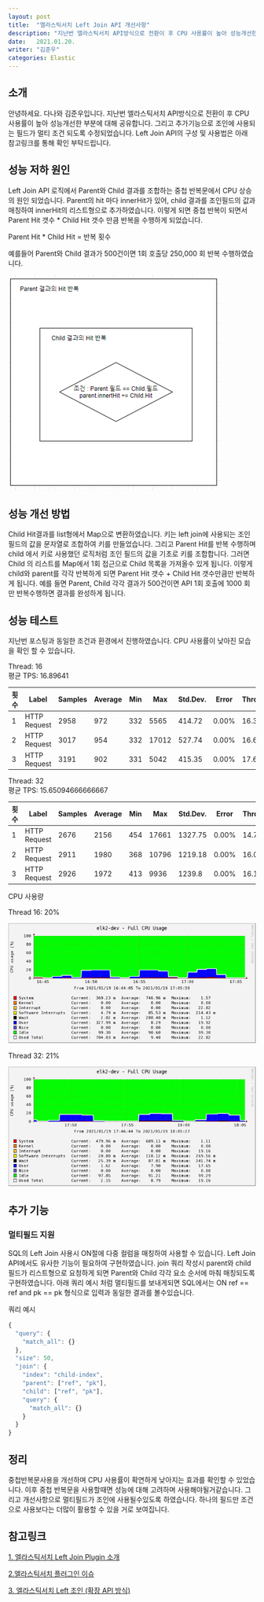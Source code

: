 ```yaml
---
layout: post
title:  "엘라스틱서치 Left Join API 개선사항"
description: "지난번 엘라스틱서치 API방식으로 전환이 후 CPU 사용률이 높아 성능개선한 부분에 대해 공유합니다. 그리고 추가된 밀터필드 조건 기능도 소개드립니다. Left Join API의 구성 및 사용법은 아래 링크를 통해 확인 부탁드립니다." 
date:   2021.01.20.
writer: "김준우"  
categories: Elastic
---
```

## 소개

안녕하세요. 다나와 김준우입니다. 지난번 엘라스틱서치 API방식으로 전환이 후 CPU 사용률이 높아 성능개선한 부분에 대해 공유합니다. 그리고 추가기능으로 조인에 사용되는 필드가 멀티 조건 되도록 수정되었습니다. Left Join API의 구성 및 사용법은 아래 참고링크를 통해 확인 부탁드립니다.

## 성능 저하 원인

Left Join API 로직에서 Parent와 Child 결과를 조합하는 중첩 반복문에서 CPU 상승의 원인 되었습니다. Parent의 hit 마다 innerHit가 있어, child 결과를 조인필드의 값과 매칭하여 innerHit의 리스트형으로 추가하였습니다. 이렇게 되면 중첩 반복이 되면서 Parent Hit 갯수 * Child Hit 갯수 만큼 반복을 수행하게 되었습니다.

Parent Hit * Child Hit = 반복 횟수

예를들어 Parent와 Child 결과가 500건이면 1회 호출당  250,000 회 반복 수행하였습니다.

![/images/2021-01-20-elasticsearch-left-join-api-Improve/Untitled.png](/images/2021-01-20-elasticsearch-left-join-api-Improve/Untitled.png)

## 성능 개선 방법

Child Hit결과를 list형에서 Map으로 변환하였습니다. 키는 left join에 사용되는 조인 필드의 값을 문자열로 조합하여  키를 만들었습니다. 그리고 Parent Hit를 반복 수행하며 child 에서 키로 사용했던 로직처럼 조인 필드의 값을 기초로 키를 조합합니다. 그러면 Child 의 리스트를 Map에서 1회 접근으로 Child 목록을 가져올수 있게 됩니다. 이렇게 child와 parent를 각각 반복하게 되면 Parent Hit 갯수 + Child Hit 갯수만큼만 반복하게 됩니다. 예를 들면 Parent, Child 각각  결과가 500건이면 API 1회 호출에 1000 회만 반복수행하면 결과를 완성하게 됩니다.

## 성능 테스트
지난번 포스팅과 동일한 조건과 환경에서 진행하였습니다. CPU 사용률이 낮아진 모습을 확인 할 수 있습니다.

Thread: 16   
평균 TPS:  16.89641

|횟수|Label|Samples|Average|Min|Max|Std.Dev.|Error|Throughput|Received KB/sec|Sent KB/sec|Avg. Bytes|
| --- | --- | --- | --- | --- | --- | --- | --- | --- | --- | --- | --- |
|1|HTTP Request|2958|972|332|5565|414.72|0.00%|16.38209|33478.5|6.57|2092650|
|2|HTTP Request|3017|954|332|17012|527.74|0.00%|16.6886|34104.89|6.69|2092650|
|3|HTTP Request|3191|902|331|5042|415.35|0.00%|17.61854|36005.31|7.07|2092650|


Thread: 32   
평균 TPS: 15.65094666666667

|횟수|Label|Samples|Average|Min|Max|Std.Dev.|Error|Throughput|Received KB/sec|Sent KB/sec|Avg. Bytes|
|---|---|---|---|---|---|---|---|---|---|---|---|
|1|HTTP Request|2676|2156|454|17661|1327.75|0.00%|14.7555|30154.4|5.92|2092650|
|2|HTTP Request|2911|1980|368|10796|1219.18|0.00%|16.06849|32837.62|6.44|2092650|
|3|HTTP Request|2926|1972|413|9936|1239.8|0.00%|16.12885|32960.98|6.47|2092650|

   
CPU 사용량

Thread 16: 20%   

![/images/2021-01-20-elasticsearch-left-join-api-Improve/improve-16.png](/images/2021-01-20-elasticsearch-left-join-api-Improve/improve-16.png)

Thread 32: 21%

![/images/2021-01-20-elasticsearch-left-join-api-Improve/improve-32.png](/images/2021-01-20-elasticsearch-left-join-api-Improve/improve-32.png)



## 추가 기능

### 멀티필드 지원

SQL의 Left Join 사용시 ON절에 다중 컬럼을 매칭하여 사용할 수 있습니다. Left Join API에서도 유사한 기능이 필요하여 구현하였습니다.  join 쿼리 작성시 parent와 child 필드가 리스트형으로 요청하게 되면 Parent와 Child 각각 요소 순서에 마춰 매칭되도록 구현하였습니다. 아래 쿼리 예시 처럼 멀티필드를 보내게되면 SQL에서는 ON ref == ref and pk == pk 형식으로 입력과 동일한 결과를 볼수있습니다.

쿼리 예시

```jsx
{
  "query": {
    "match_all": {}
  },
  "size": 50,
  "join": {
    "index": "child-index",
    "parent": ["ref", "pk"],
    "child": ["ref", "pk"],
    "query": {
      "match_all": {}
    }
  }
}
```

## 정리

중첩반복문사용을 개선하며 CPU 사용률이 확연하게 낮아지는 효과를 확인할 수 있었습니다. 이후 중첩 반복문을 사용할때면 성능에 대해 고려하며 사용해야될거같습니다. 그리고 개선사항으로 멀티필드가 조인에 사용될수있도록 하였습니다. 하나의 필드만 조건으로 사용보다는 더많이 활용할 수 있을 거로 보여집니다. 


## 참고링크

[1. 엘라스틱서치 Left Join Plugin 소개](/elastic/2020/08/10/ElasticSearch-Left-join-plugin.html)

[2.엘라스틱서치 플러그인 이슈](/elastic/2020/12/30/elasticsearch-plugins-issue.html)

[3. 엘라스틱서치 Left 조인 (확장 API 방식)](/elastic/2021/01/06/elasticsearch-left-join-proxy.html)
